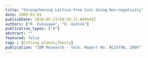```yaml
---
title: "Strengthening Lattice-free Cuts Using Non-negativity"
date: 2009-01-01
publishDate: 2020-05-21T20:36:31.094544Z
authors: ["R. Fukasawa", "O. Günlük"]
publication_types: ["4"]
abstract: ""
featured: false
tags : [Cutting planes,Theory]
publication: "IBM Research - Tech. Report No. RC24798, 2009" 
---
```


